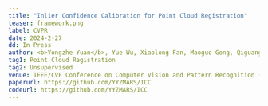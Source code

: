 ```yaml
---
title: "Inlier Confidence Calibration for Point Cloud Registration" 
teaser: framework.png
label: CVPR
date: 2024-2-27
dd: In Press
author: <b>Yongzhe Yuan</b>, Yue Wu, Xiaolong Fan, Maoguo Gong, Qiguang Miao, Wenping Ma
tag1: Point Cloud Registration
tag2: Unsupervised
venue: IEEE/CVF Conference on Computer Vision and Pattern Recognition (CCF A)
paperurl: https://github.com/YYZMARS/ICC
codeurl: https://github.com/YYZMARS/ICC
---
```


